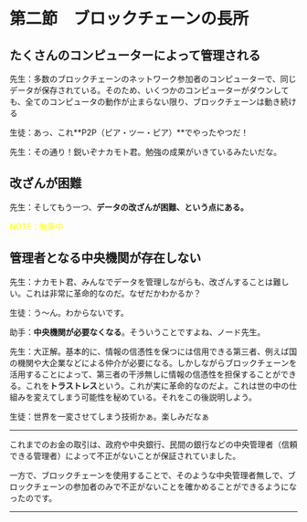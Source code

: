 # 第二節　ブロックチェーンの長所

<!-- 先に長所三つをまとめておくのはどうだろか -->

<!-- ①たくさんのコンピューターによって管理される -->

<!-- ②改竄（かいざん）が困難 -->

<!-- ③管理者となる中央機関が存在しない -->

<!-- みたいな -->

## たくさんのコンピューターによって管理される

先生：多数のブロックチェーンのネットワーク参加者のコンピューターで、同じデータが保存されている。そのため、いくつかのコンピューターがダウンしても、全てのコンピュータの動作が止まらない限り、ブロックチェーンは動き続ける

生徒：あっ、これ**P2P（ピア・ツー・ピア）**でやったやつだ！

先生：その通り！鋭いぞナカモト君。勉強の成果がいきているみたいだな。

## 改ざんが困難

先生：そしてもう一つ、**データの改ざんが困難、という点にある。**

<span style="color:yellow;">NOTE：執筆中</span>

## 管理者となる中央機関が存在しない

先生：ナカモト君、みんなでデータを管理しながらも、改ざんすることは難しい。これは非常に革命的なのだ。なぜだかわかるか？

生徒：う〜ん。わからないです。

助手：**中央機関が必要なくなる**。そういうことですよね、ノード先生。

先生：大正解。基本的に、情報の信憑性を保つには信用できる第三者、例えば国の機関や大企業などによる仲介が必要になる。しかしながらブロックチェーンを活用することによって、第三者の干渉無しに情報の信憑性を担保することができる。これを**トラストレス**という。これが実に革命的なのだよ。これは世の中の仕組みを変えてしまう可能性を秘めている。それをこの後説明しよう。

生徒：世界を一変させてしまう技術かぁ。楽しみだなぁ

***
<!-- ここに詳細な解説を載せたい -->
これまでのお金の取引は、政府や中央銀行、民間の銀行などの中央管理者（信頼できる管理者）によって不正がないことが保証されていました。

一方で、ブロックチェーンを使用することで、そのような中央管理者無しで、ブロックチェーンの参加者のみで不正がないことを確かめることができるようになったのです。
***


